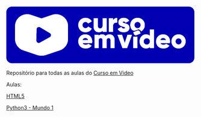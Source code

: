 ![Logo-curso-em-video](https://github.com/PisomD/Curso-em-video/blob/master/Images/Logo-Curso-em-video-Azul.png)

Repositório para todas as aulas do <a href="https://www.cursoemvideo.com/">Curso em Video</a>

Aulas:
<p><a href="https://github.com/PisomD/Curso-em-video/tree/master/HTML5/projeto-ola-mundo">HTML5</a></p>
<p><a href="https://github.com/PisomD/Curso-em-video/tree/master/Python3_Mundo1">Python3 - Mundo 1</a></p>
